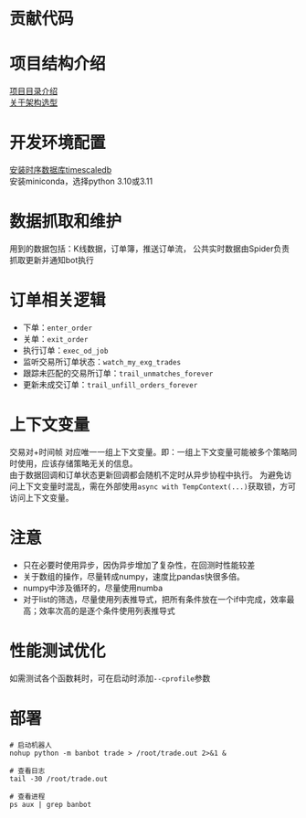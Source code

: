 # 贡献代码

# 项目结构介绍
[项目目录介绍](doc/introduce.md)  
[关于架构选型](doc/sys_structure.md)

# 开发环境配置
[安装时序数据库timescaledb](doc/timescale.md)  
安装miniconda，选择python 3.10或3.11

# 数据抓取和维护
用到的数据包括：K线数据，订单簿，推送订单流，
公共实时数据由Spider负责抓取更新并通知bot执行

# 订单相关逻辑
* 下单：`enter_order`
* 关单：`exit_order`
* 执行订单：`exec_od_job`
* 监听交易所订单状态：`watch_my_exg_trades`
* 跟踪未匹配的交易所订单：`trail_unmatches_forever`
* 更新未成交订单：`trail_unfill_orders_forever`

# 上下文变量
交易对+时间帧 对应唯一一组上下文变量。即：一组上下文变量可能被多个策略同时使用，应该存储策略无关的信息。  
由于数据回调和订单状态更新回调都会随机不定时从异步协程中执行。
为避免访问上下文变量时混乱，需在外部使用`async with TempContext(...)`获取锁，方可访问上下文变量。

# 注意
* 只在必要时使用异步，因伪异步增加了复杂性，在回测时性能较差
* 关于数组的操作，尽量转成numpy，速度比pandas快很多倍。  
* numpy中涉及循环的，尽量使用numba
* 对于list的筛选，尽量使用列表推导式，把所有条件放在一个if中完成，效率最高；效率次高的是逐个条件使用列表推导式


# 性能测试优化
如需测试各个函数耗时，可在启动时添加`--cprofile`参数


# 部署
```shell
# 启动机器人
nohup python -m banbot trade > /root/trade.out 2>&1 &

# 查看日志
tail -30 /root/trade.out

# 查看进程
ps aux | grep banbot
```